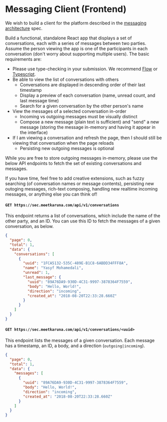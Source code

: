 # Messaging Client (Frontend)

We wish to build a client for the platform described in the [messaging architecture](messaging_architecture.md) spec.

Build a functional, standalone React app that displays a set of conversations, each with a series of messages between two parties. Assume the person viewing the app is one of the participants in each conversation (don't worry about supporting multiple users). The basic requirements are:

- Please use type-checking in your submission. We recommend [Flow](https://flow.org) or [Typescript](https://www.typescriptlang.org/).
- Be able to view the list of conversations with others
   - Conversations are displayed in descending order of their last timestamp
   - Display a preview of each conversation (name, unread count, and last message time)
   - Search for a given conversation by the other person's name
- View the messages of a selected conversation in-order
   - Incoming vs outgoing messages must be visually distinct
   - Compose a new message (plain text is sufficient) and "send" a new message (storing the message in-memory and having it appear in the interface)
- If I am viewing a conversation and refresh the page, then I should still be viewing that conversation when the page reloads
  - Persisting new outgoing messages is optional

While you are free to store outgoing messages in-memory, please use the below API endpoints to fetch the set of existing conversations and messages.

If you have time, feel free to add creative extensions, such as fuzzy searching (of conversation names or message contents), persisting new outoging messages, rich-text composing, handling new realtime incoming messages, or anything else you can think of!

#### `GET https://sec.meetkaruna.com/api/v1/conversations`

This endpoint returns a list of conversations, which include the name of the other party, and an ID. You can use this ID to fetch the messages of a given conversation, as below.

```json
{
  "page": 0,
  "total": 1,
  "data": {
    "conversations": [
      {
        "uuid": "1FCA5132-535C-489E-B1C8-6ABDD34FFF8A",
        "name": "Yasyf Mohamedali",
        "unread": 1,
        "last_message": {
          "uuid": "89A76DA9-930D-4C31-9997-3878364F7559",
          "body": "Hello, World!",
          "direction": "incoming",
          "created_at": "2018-08-20T22:33:28.660Z"
        }
      }
    ]
  }
}
```

#### `GET https://sec.meetkaruna.com/api/v1/conversations/<uuid>`

This endpoint lists the messages of a given conversation. Each message has a timestamp, an ID, a body, and a direction (`outgoing|incoming`).

```json
{
  "page": 0,
  "total": 1,
  "data": {
    "messages": [
      {
        "uuid": "89A76DA9-930D-4C31-9997-3878364F7559",
        "body": "Hello, World!",
        "direction": "incoming",
        "created_at": "2018-08-20T22:33:28.660Z"
      }
    ]
  }
}
```
